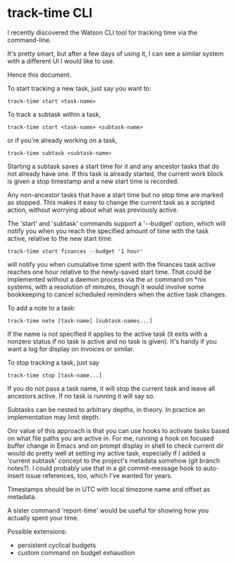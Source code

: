 # track-time CLI

I recently discovered the Watson CLI tool for tracking time via the
command-line.

It's pretty smart, but after a few days of using it, I can see a similar system
with a different UI I would like to use.

Hence this document.

To start tracking a new task, just say you want to:

    track-time start <task-name>

To track a subtask within a task,

    track-time start <task-name> <subtask-name>

or if you're already working on a task,

    track-time subtask <subtask-name>

Starting a subtask saves a start time for it and any ancestor tasks that do not
already have one. If this task is already started, the current work block is
given a stop timestamp and a new start time is recorded.

Any non-ancestor tasks that have a start time but no stop time are marked as
stopped. This makes it easy to change the current task as a scripted action,
without worrying about what was previously active.

The 'start' and 'subtask' commands support a '--budget' option, which will
notify you when you reach the specified amount of time with the task active,
relative to the new start time.

    track-time start finances --budget '1 hour'

will notify you when cumulative time spent with the finances task active
reaches one hour relative to the newly-saved start time. That could be
implemented without a daemon process via the `at` command on *nix systems, with
a resolution of minutes, though it would involve some bookkeeping to cancel
scheduled reminders when the active task changes.

To add a note to a task:

    track-time note [task-name] [subtask-names...]

If the name is not specified it applies to the active task (it exits with a
nonzero status if no task is active and no task is given). It's handy if you want a log
for display on invoices or similar.

To stop tracking a task, just say

    track-time stop [task-name...]

If you do not pass a task name, it will stop the current task and leave all
ancestors active. If no task is running it will say so.

Subtasks can be nested to arbitrary depths, in theory. In practice an
implementation may limit depth.

Onr value of this approach is that you can use hooks to activate tasks based on
what file paths you are active in. For me, running a hook on focused buffer
change in Emacs and on prompt display in shell to check current dir would do
pretty well at setting my active task, especially if I added a 'current
subtask' concept to the project's metadata somehow (git branch notes?). I could
probably use that in a git commit-message hook to auto-insert issue references,
too, which I've wanted for years.

Timestamps should be in UTC with local timezone name and offset as metadata.

A sister command 'report-time' would be useful for showing how you actually
spent your time.

Possible extensions:

- persistent cyclical budgets
- custom command on budget exhaustion
